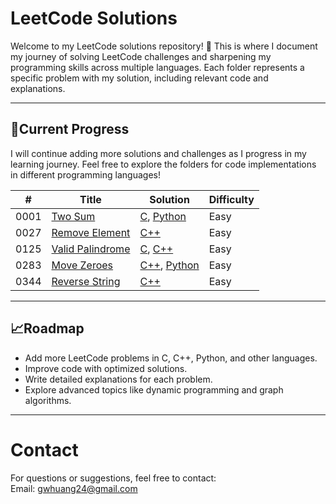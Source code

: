 # **LeetCode Solutions**

Welcome to my LeetCode solutions repository! 🚀 This is where I document my journey of solving LeetCode challenges and sharpening my programming skills across multiple languages. Each folder represents a specific problem with my solution, including relevant code and explanations.

---

## **📂Current Progress**
I will continue adding more solutions and challenges as I progress in my learning journey. Feel free to explore the folders for code implementations in different programming languages!

| # | Title | Solution | Difficulty |
|---| ----- | -------- | ---------- |
|0001|[Two Sum](https://leetcode.com/problems/two-sum/) | [C](./0001-TwoSum/c/TwoSum.c), [Python](./0001-TwoSum/python/TwoSum.py)|Easy|
|0027|[Remove Element](https://leetcode.com/problems/remove-element/description/) | [C++](./0027-RemoveElement/cpp/RemoveElement.cpp)|Easy|
|0125|[Valid Palindrome](https://leetcode.com/problems/valid-palindrome/description/) | [C](./0125-ValidPalindrome/c/validPalindrome.c), [C++](./0125-ValidPalindrome/c++/validPalindrome.cpp)|Easy|
|0283|[Move Zeroes](https://leetcode.com/problems/move-zeroes/description/) | [C++](./0283-MoveZeroes/cpp/MoveZeroes.cpp), [Python](./0283-MoveZeroes/python/MoveZeroes.py)|Easy|
|0344|[Reverse String](https://leetcode.com/problems/reverse-string/description/) | [C++](./0344_ReverseString/cpp/ReverseString.cpp)|Easy|

---

## **📈Roadmap**
- Add more LeetCode problems in C, C++, Python, and other languages.
- Improve code with optimized solutions.
- Write detailed explanations for each problem.
- Explore advanced topics like dynamic programming and graph algorithms.

---

# **Contact**
For questions or suggestions, feel free to contact:  
Email: gwhuang24@gmail.com
